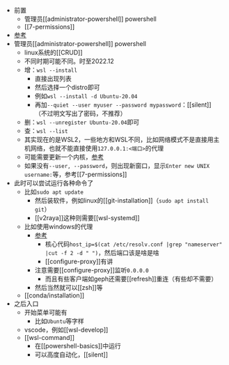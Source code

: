 - 前置
  - 管理员[[administrator-powershell]] powershell
  - [[7-permissions]]
- [参考](https://learn.microsoft.com/zh-cn/windows/wsl/install)
- 管理员[[administrator-powershell]] powershell
  - linux系统的[[CRUD]]
  - 不同时期可能不同。时至2022.12
  - 增：`wsl --install`
    - 直接出现列表
    - 然后选择一个distro即可
    - 例如`wsl --install -d Ubuntu-20.04`
    - 再加`--quiet --user myuser --password mypassword`：[[silent]]（不过明文写出了密码，不推荐）
  - 删：`wsl --unregister Ubuntu-20.04`即可
  - 查：`wsl --list`
  - 其实现在的是WSL2，一些地方和WSL不同，比如网络模式不是直接用主机网络，也就不能直接使用`127.0.0.1:<端口>`的代理
  - 可能需要更新一个内核，[参考](https://learn.microsoft.com/zh-cn/windows/wsl/install-manual#step-4---download-the-linux-kernel-update-package)
  - 如果没有`--user, --password`，则出现新窗口，显示`Enter new UNIX username:`等，参考[[7-permissions]]
- 此时可以尝试运行各种命令了
  - 比如`sudo apt update`
    - 然后装软件，例如linux的[[git-installation]]（`sudo apt install git`）
    - [[v2raya]]这种则需要[[wsl-systemd]]
  - 比如使用windows的代理
    - [参考](https://zhuanlan.zhihu.com/p/153124468)
      - 核心代码`host_ip=$(cat /etc/resolv.conf |grep "nameserver" |cut -f 2 -d " ")`，然后端口该是啥是啥
      - [[configure-proxy]]有讲
    - 注意需要[[configure-proxy]]监听`0.0.0.0`
      - 而且有些客户端如geph还需要[[refresh]]重连（有些却不需要）
    - 然后当然就可以[[zsh]]等
  - [[conda/installation]]
- 之后入口
  - 开始菜单可能有
    - 比如`Ubuntu`等字样
  - vscode，例如[[wsl-develop]]
  - [[wsl-command]]
    - 在[[powershell-basics]]中运行
    - 可以高度自动化，[[silent]]